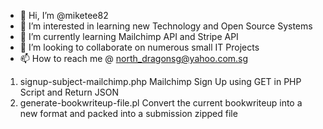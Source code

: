 - 👋 Hi, I’m @miketee82
- 👀 I’m interested in learning new Technology and Open Source Systems
- 🌱 I’m currently learning Mailchimp API and Stripe API
- 💞️ I’m looking to collaborate on numerous small IT Projects
- 📫 How to reach me @ north_dragonsg@yahoo.com.sg

<!---
miketee82/miketee82 is a ✨ special ✨ repository because its `README.md` (this file) appears on your GitHub profile.
You can click the Preview link to take a look at your changes.
--->

1) signup-subject-mailchimp.php
Mailchimp Sign Up using GET in PHP Script and Return JSON
2) generate-bookwriteup-file.pl
Convert the current bookwriteup into a new format and packed into a submission zipped file
